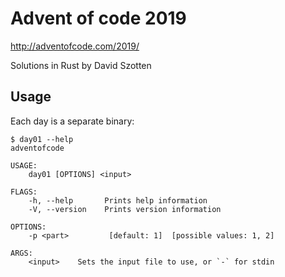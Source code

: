 # Advent of code 2019

<http://adventofcode.com/2019/>

Solutions in Rust by David Szotten

## Usage

Each day is a separate binary:

```
$ day01 --help
adventofcode

USAGE:
    day01 [OPTIONS] <input>

FLAGS:
    -h, --help       Prints help information
    -V, --version    Prints version information

OPTIONS:
    -p <part>         [default: 1]  [possible values: 1, 2]

ARGS:
    <input>    Sets the input file to use, or `-` for stdin
```
